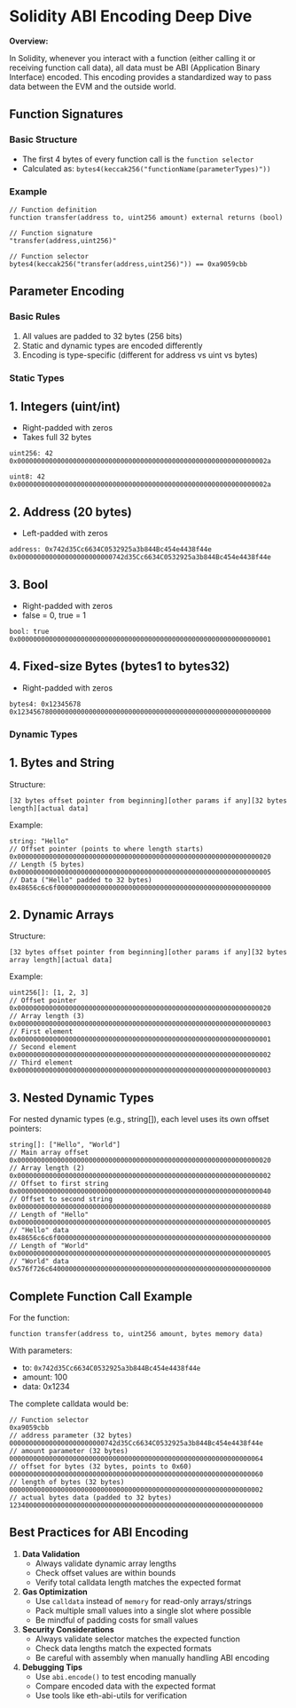 # Solidity ABI Encoding Deep Dive

**Overview:**

In Solidity, whenever you interact with a function (either calling it or receiving function call data), all data must be ABI (Application Binary Interface) encoded. This encoding provides a standardized way to pass data between the EVM and the outside world.

## Function Signatures

### Basic Structure

- The first 4 bytes of every function call is the `function selector`
- Calculated as: `bytes4(keccak256("functionName(parameterTypes)"))`

### Example

```solidity
// Function definition
function transfer(address to, uint256 amount) external returns (bool)

// Function signature
"transfer(address,uint256)"

// Function selector
bytes4(keccak256("transfer(address,uint256)")) == 0xa9059cbb
```

## Parameter Encoding

### Basic Rules

1. All values are padded to 32 bytes (256 bits)
2. Static and dynamic types are encoded differently
3. Encoding is type-specific (different for address vs uint vs bytes)

### Static Types

## 1. Integers (uint/int)

- Right-padded with zeros
- Takes full 32 bytes

```solidity
uint256: 42
0x000000000000000000000000000000000000000000000000000000000000002a

uint8: 42
0x000000000000000000000000000000000000000000000000000000000000002a
```

## 2. Address (20 bytes)

- Left-padded with zeros

```solidity
address: 0x742d35Cc6634C0532925a3b844Bc454e4438f44e
0x000000000000000000000000742d35Cc6634C0532925a3b844Bc454e4438f44e
```

## 3. Bool

- Right-padded with zeros
- false = 0, true = 1

```solidity
bool: true
0x0000000000000000000000000000000000000000000000000000000000000001
```

## 4. Fixed-size Bytes (bytes1 to bytes32)

- Right-padded with zeros

```solidity
bytes4: 0x12345678
0x1234567800000000000000000000000000000000000000000000000000000000
```

### Dynamic Types

## 1. Bytes and String

Structure:

```solidity
[32 bytes offset pointer from beginning][other params if any][32 bytes length][actual data]
```

Example:

```solidity
string: "Hello"
// Offset pointer (points to where length starts)
0x0000000000000000000000000000000000000000000000000000000000000020
// Length (5 bytes)
0x0000000000000000000000000000000000000000000000000000000000000005
// Data ("Hello" padded to 32 bytes)
0x48656c6c6f000000000000000000000000000000000000000000000000000000
```

## 2. Dynamic Arrays

Structure:

```solidity
[32 bytes offset pointer from beginning][other params if any][32 bytes array length][actual data]
```

Example:

```solidity
uint256[]: [1, 2, 3]
// Offset pointer
0x0000000000000000000000000000000000000000000000000000000000000020
// Array length (3)
0x0000000000000000000000000000000000000000000000000000000000000003
// First element
0x0000000000000000000000000000000000000000000000000000000000000001
// Second element
0x0000000000000000000000000000000000000000000000000000000000000002
// Third element
0x0000000000000000000000000000000000000000000000000000000000000003

```

## 3. Nested Dynamic Types

For nested dynamic types (e.g., string[]), each level uses its own offset pointers:

```solidity
string[]: ["Hello", "World"]
// Main array offset
0x0000000000000000000000000000000000000000000000000000000000000020
// Array length (2)
0x0000000000000000000000000000000000000000000000000000000000000002
// Offset to first string
0x0000000000000000000000000000000000000000000000000000000000000040
// Offset to second string
0x0000000000000000000000000000000000000000000000000000000000000080
// Length of "Hello"
0x0000000000000000000000000000000000000000000000000000000000000005
// "Hello" data
0x48656c6c6f000000000000000000000000000000000000000000000000000000
// Length of "World"
0x0000000000000000000000000000000000000000000000000000000000000005
// "World" data
0x576f726c64000000000000000000000000000000000000000000000000000000
```

## Complete Function Call Example

For the function:

```solidity
function transfer(address to, uint256 amount, bytes memory data)
```

With parameters:

- to: `0x742d35Cc6634C0532925a3b844Bc454e4438f44e`
- amount: 100
- data: 0x1234

The complete calldata would be:

```solidity
// Function selector
0xa9059cbb
// address parameter (32 bytes)
000000000000000000000000742d35Cc6634C0532925a3b844Bc454e4438f44e
// amount parameter (32 bytes)
0000000000000000000000000000000000000000000000000000000000000064
// offset for bytes (32 bytes, points to 0x60)
0000000000000000000000000000000000000000000000000000000000000060
// length of bytes (32 bytes)
0000000000000000000000000000000000000000000000000000000000000002
// actual bytes data (padded to 32 bytes)
1234000000000000000000000000000000000000000000000000000000000000

```

## Best Practices for ABI Encoding

1. **Data Validation**
    - Always validate dynamic array lengths
    - Check offset values are within bounds
    - Verify total calldata length matches the expected format
2. **Gas Optimization**
    - Use `calldata` instead of `memory` for read-only arrays/strings
    - Pack multiple small values into a single slot where possible
    - Be mindful of padding costs for small values
3. **Security Considerations**
    - Always validate selector matches the expected function
    - Check data lengths match the expected formats
    - Be careful with assembly when manually handling ABI encoding
4. **Debugging Tips**
    - Use `abi.encode()` to test encoding manually
    - Compare encoded data with the expected format
    - Use tools like eth-abi-utils for verification